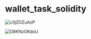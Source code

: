 # wallet_task_solidity


![c0jZOZuAzP](https://user-images.githubusercontent.com/53352272/134002390-fbccec8b-8f34-4765-8671-78f06f955611.png)

![D8KNzGKdoU](https://user-images.githubusercontent.com/53352272/134002444-6b49f34e-65b9-4726-abc5-0b07cde6077b.png)
